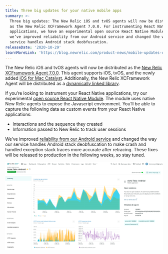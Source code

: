 ```yaml
---
title: Three big updates for your native mobile apps
summary: >-
  Three big updates: The New Relic iOS and tvOS agents will now be distributed
  as the New Relic XCFramework Agent 7.0.0. For instrumenting React Native
  applications, we have an experimental open source React Native Module. Plus,
  we’ve improved reliability from our Android service and changed the way our
  service handles Android stack deobfuscation.
releaseDate: '2020-10-29'
learnMoreLink: 'https://blog.newrelic.com/product-news/mobile-updates-october-2020/'
---
```


The New Relic iOS and tvOS agents will now be distributed as the [New Relic XCFramework Agent 7.0.0](https://docs.newrelic.com/docs/release-notes/mobile-release-notes/xcframework-release-notes/xcframework-agent-700). This agent supports iOS, tvOS, and the newly added [iOS for Mac Catalyst](https://developer.apple.com/mac-catalyst). Additionally, the New Relic XCFramework Agent will be distributed as a [dynamically linked library](https://developer.apple.com/library/archive/documentation/DeveloperTools/Conceptual/DynamicLibraries/100-Articles/OverviewOfDynamicLibraries.html).

If you’re looking to instrument your React Native applications, try our experimental [open source React Native Module](https://github.com/newrelic-experimental/NewRelicReactNativeModule). The module uses native New Relic agents to expose the Javascript environment. You’ll be able to capture the following data as custom events from your React Native applications:

* Interactions and the sequence they created
* Information passed to New Relic to track user sessions

We’ve improved [reliability from our Android service](https://discuss.newrelic.com/t/mobile-apm-changes-coming-soon-to-improve-our-android-stack-trace-deobfuscation/117188) and changed the way our service handles Android stack deobfuscation to make crash and handled exception stack traces more accurate after retracing. These fixes will be released to production in the following weeks, so stay tuned.

![New Relic One mobile summary](./images/NR-One-Mobile-Summary.png "New Relic One mobile summary")
